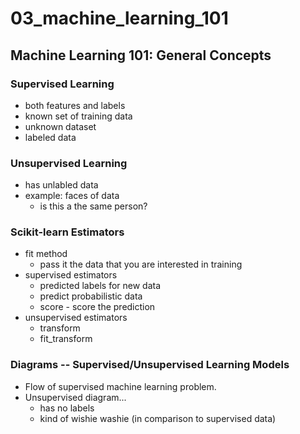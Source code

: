 
# 03_machine_learning_101
## Machine Learning 101: General Concepts

### Supervised Learning
- both features and labels
- known set of training data
- unknown dataset 
- labeled data

### Unsupervised Learning
- has unlabled data 
- example: faces of data 
    - is this a the same person?

### Scikit-learn Estimators
- fit method
    - pass it the data that you are interested in training
- supervised estimators
    - predicted labels for new data
    - predict probabilistic data 
    - score - score the prediction
- unsupervised estimators
    - transform
    - fit_transform

### Diagrams -- Supervised/Unsupervised Learning Models
- Flow of supervised machine learning problem.
- Unsupervised diagram... 
    - has no labels
    - kind of wishie washie (in comparison to supervised data)

